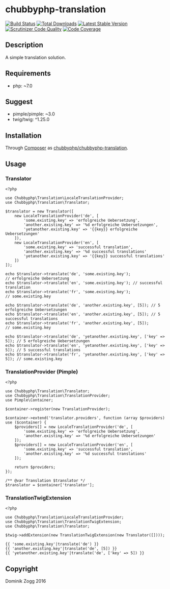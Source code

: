 # chubbyphp-translation

[![Build Status](https://api.travis-ci.org/chubbyphp/chubbyphp-translation.png?branch=master)](https://travis-ci.org/chubbyphp/chubbyphp-translation)
[![Total Downloads](https://poser.pugx.org/chubbyphp/chubbyphp-translation/downloads.png)](https://packagist.org/packages/chubbyphp/chubbyphp-translation)
[![Latest Stable Version](https://poser.pugx.org/chubbyphp/chubbyphp-translation/v/stable.png)](https://packagist.org/packages/chubbyphp/chubbyphp-translation)
[![Scrutinizer Code Quality](https://scrutinizer-ci.com/g/chubbyphp/chubbyphp-translation/badges/quality-score.png?b=master)](https://scrutinizer-ci.com/g/chubbyphp/chubbyphp-translation/?branch=master)
[![Code Coverage](https://scrutinizer-ci.com/g/chubbyphp/chubbyphp-translation/badges/coverage.png?b=master)](https://scrutinizer-ci.com/g/chubbyphp/chubbyphp-translation/?branch=master)

## Description

A simple translation solution.

## Requirements

 * php: ~7.0

## Suggest

 * pimple/pimple: ~3.0
 * twig/twig: ^1.25.0

## Installation

Through [Composer](http://getcomposer.org) as [chubbyphp/chubbyphp-translation][1].

## Usage

### Translator

```{.php}
<?php

use Chubbyphp\Translation\LocaleTranslationProvider;
use Chubbyphp\Translation\Translator;

$translator = new Translator([
    new LocaleTranslationProvider('de', [
        'some.existing.key' => 'erfolgreiche Uebersetzung',
        'another.existing.key' => '%d erfolgreiche Uebersetzungen',
        'yetanother.existing.key' => '{{key}} erfolgreiche Uebersetzungen'
    ]),
    new LocaleTranslationProvider('en', [
        'some.existing.key' => 'successful translation',
        'another.existing.key' => '%d successful translations'
        'yetanother.existing.key' => '{{key}} successful translations'
    ])
]);

echo $translator->translate('de', 'some.existing.key'); // erfolgreiche Uebersetzung
echo $translator->translate('en', 'some.existing.key'); // successful translation
echo $translator->translate('fr', 'some.existing.key'); // some.existing.key

echo $translator->translate('de', 'another.existing.key', [5]); // 5 erfolgreiche Uebersetzungen
echo $translator->translate('en', 'another.existing.key', [5]); // 5 successful translations
echo $translator->translate('fr', 'another.existing.key', [5]); // some.existing.key

echo $translator->translate('de', 'yetanother.existing.key', ['key' => 5]); // 5 erfolgreiche Uebersetzungen
echo $translator->translate('en', 'yetanother.existing.key', ['key' => 5]); // 5 successful translations
echo $translator->translate('fr', 'yetanother.existing.key', ['key' => 5]); // some.existing.key
```

### TranslationProvider (Pimple)

```{.php}
<?php

use Chubbyphp\Translation\Translator;
use Chubbyphp\Translation\TranslationProvider;
use Pimple\Container;

$container->register(new TranslationProvider);

$container->extend('translator.providers', function (array $providers) use ($container) {
    $providers[] = new LocaleTranslationProvider('de', [
        'some.existing.key' => 'erfolgreiche Uebersetzung',
        'another.existing.key' => '%d erfolgreiche Uebersetzungen'
    ]);
    $providers[] = new LocaleTranslationProvider('en', [
        'some.existing.key' => 'successful translation',
        'another.existing.key' => '%d successful translations'
    ]);

    return $providers;
});

/** @var Translation $translator */
$translator = $container['translator'];
```

### TranslationTwigExtension

```{.php}
<?php

use Chubbyphp\Translation\LocaleTranslationProvider;
use Chubbyphp\Translation\TranslationTwigExtension;
use Chubbyphp\Translation\Translator;

$twig->addExtension(new TranslationTwigExtension(new Translator([])));
```

```{.twig}
{{ 'some.existing.key'|translate('de') }}
{{ 'another.existing.key'|translate('de', [5]) }}
{{ 'yetanother.existing.key'|translate('de', ['key' => 5]) }}
```

[1]: https://packagist.org/packages/chubbyphp/chubbyphp-translation

## Copyright

Dominik Zogg 2016
